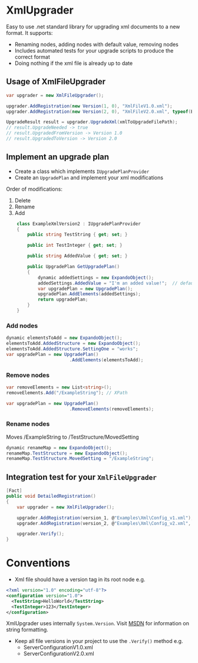# XmlUpgrader 
Easy to use .net standard library for upgrading xml documents to a new format. It supports:
* Renaming nodes, adding nodes with default value, removing nodes
* Includes automated tests for your upgrade scripts to produce the correct format
* Doing nothing if the xml file is already up to date

## Usage of XmlFileUpgrader
```c#
var upgrader = new XmlFileUpgrader();

upgrader.AddRegistration(new Version(1, 0), "XmlFileV1.0.xml");
upgrader.AddRegistration(new Version(2, 0), "XmlFileV2.0.xml", typeof(ExampleXmlVersion2));

UpgradeResult result = upgrader.UpgradeXml(xmlToUpgradeFilePath);
// result.UpgradeNeeded -> true
// result.UpgradedFromVersion -> Version 1.0
// result.UpgradedToVersion -> Version 2.0
```
## Implement an upgrade plan
* Create a class which implements `IUpgradePlanProvider`
* Create an `UpgradePlan` and implement your xml modifications

Order of modifications: 
1. Delete 
1. Rename 
1. Add 
```c#
    class ExampleXmlVersion2 : IUpgradePlanProvider
    {
        public string TestString { get; set; }

        public int TestInteger { get; set; }

        public string AddedValue { get; set; }

        public UpgradePlan GetUpgradePlan()
        {
            dynamic addedSettings = new ExpandoObject();
            addedSettings.AddedValue = "I'm an added value!";  // default value
            var upgradePlan = new UpgradePlan();
            upgradePlan.AddElements(addedSettings);
            return upgradePlan;
        }
    }
```
### Add nodes
```c#
dynamic elementsToAdd = new ExpandoObject();
elementsToAdd.AddedStructure = new ExpandoObject();
elementsToAdd.AddedStructure.SettingOne = "works";
var upgradePlan = new UpgradePlan()
                        .AddElements(elementsToAdd);
```
### Remove nodes
```c#
var removeElements = new List<string>();
removeElements.Add("/ExampleString"); // XPath

var upgradePlan = new UpgradePlan()
                        .RemoveElements(removeElements);    
```
### Rename nodes
Moves /ExampleString to /TestStructure/MovedSetting
```c#
dynamic renameMap = new ExpandoObject();
renameMap.TestStructure = new ExpandoObject();
renameMap.TestStructure.MovedSetting = "/ExampleString"; 

```
## Integration test for your `XmlFileUpgrader`
```c#
[Fact]
public void DetailedRegistration()
{
    var upgrader = new XmlFileUpgrader();

    upgrader.AddRegistration(version_1, @"Examples\Xml\Config_v1.xml");
    upgrader.AddRegistration(version_2, @"Examples\Xml\Config_v2.xml", typeof(ExampleConfigV2));

    upgrader.Verify();
}
```
# Conventions
* Xml file should have a version tag in its root node e.g.
```xml
<?xml version="1.0" encoding="utf-8"?>
<configuration version="1.0">
  <TestString>HelloWorld</TestString>
  <TestInteger>123</TestInteger>
</configuration>
```
XmlUpgrader uses internally `System.Version`. Visit [MSDN](https://msdn.microsoft.com/en-us/en-en/library/system.version(v=vs.110).aspx) for information on string formatting.
* Keep all file versions in your project to use the `.Verify()` method e.g.
  * ServerConfigurationV1.0.xml
  * ServerConfigurationV2.0.xml
  
